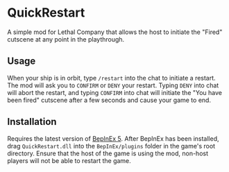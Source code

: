 # QuickRestart
 A simple mod for Lethal Company that allows the host to initiate the "Fired" cutscene at any point in the playthrough.

 ## Usage
 When your ship is in orbit, type `/restart` into the chat to initiate a restart. The mod will ask you to `CONFIRM` or `DENY` your restart. Typing `DENY` into chat will abort the restart, and typing `CONFIRM` into chat will initiate the "You have been fired" cutscene after a few seconds and cause your game to end.

 ## Installation
 Requires the latest version of [BepInEx 5](https://github.com/BepInEx/BepInEx). After BepInEx has been installed, drag `QuickRestart.dll` into the `BepInEx/plugins` folder in the game's root directory. Ensure that the host of the game is using the mod, non-host players will not be able to restart the game.
